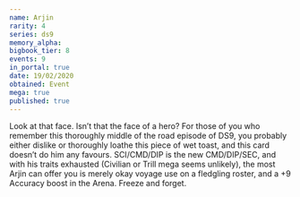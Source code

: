 ```yaml
---
name: Arjin
rarity: 4
series: ds9
memory_alpha:
bigbook_tier: 8
events: 9
in_portal: true
date: 19/02/2020
obtained: Event
mega: true
published: true
---
```


Look at that face. Isn’t that the face of a hero? For those of you who remember this thoroughly middle of the road episode of DS9, you probably either dislike or thoroughly loathe this piece of wet toast, and this card doesn’t do him any favours. SCI/CMD/DIP is the new CMD/DIP/SEC, and with his traits exhausted (Civilian or Trill mega seems unlikely), the most Arjin can offer you is merely okay voyage use on a fledgling roster, and a +9 Accuracy boost in the Arena. Freeze and forget.
